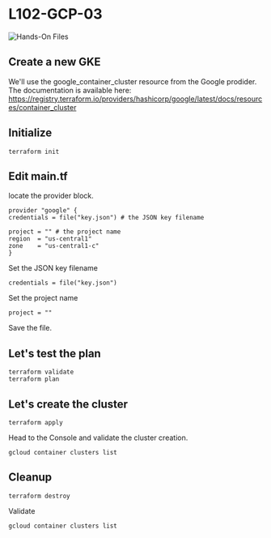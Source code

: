 # L102-GCP-03

![Hands-On Files](https://kubernetesacademy.online/wp-content/uploads/2021/06/checked-files-50px.png)

## Create a new GKE

We'll use the google_container_cluster resource from the Google prodider. The documentation is available here:
https://registry.terraform.io/providers/hashicorp/google/latest/docs/resources/container_cluster

## Initialize

    terraform init

## Edit main.tf

locate the provider block.

    provider "google" {
    credentials = file("key.json") # the JSON key filename

    project = "" # the project name
    region  = "us-central1"
    zone    = "us-central1-c"
    }

Set the JSON key filename

    credentials = file("key.json")

Set the project name

    project = ""

Save the file.

## Let's test the plan

    terraform validate
    terraform plan

## Let's create the cluster

    terraform apply

Head to the Console and validate the cluster creation.

    gcloud container clusters list

## Cleanup

    terraform destroy

Validate

    gcloud container clusters list

